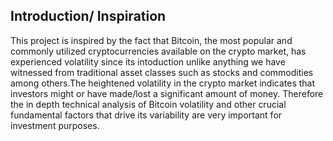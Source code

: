## Introduction/ Inspiration
This project is inspired by the fact that Bitcoin, the most popular and commonly utilized cryptocurrencies available on the crypto market, has experienced volatility since its
intoduction unlike anything we have witnessed from traditional asset classes such as stocks and commodities among others.The heightened volatility in the crypto market indicates that
investors might or have made/lost a significant amount of money. Therefore the in depth technical analysis of Bitcoin volatility and other crucial fundamental factors
that drive its variability are very important for investment purposes.
